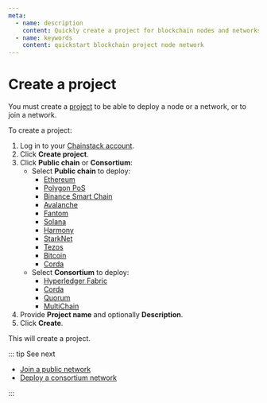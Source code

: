 ```yaml
---
meta:
  - name: description
    content: Quickly create a project for blockchain nodes and networks on the Chainstack managed blockchain services.
  - name: keywords
    content: quickstart blockchain project node network
---
```


# Create a project

You must create a [project](/glossary/project) to be able to deploy a node or a network, or to join a network.

To create a project:

1. Log in to your <a href="https://console.chainstack.com/" target="_blank">Chainstack account</a>.
1. Click **Create project**.
1. Click **Public chain** or **Consortium**:
   * Select **Public chain** to deploy:
     * [Ethereum](/blockchains/ethereum)
     * [Polygon PoS](/blockchains/polygon)
     * [Binance Smart Chain](/blockchains/bsc)
     * [Avalanche](/blockchains/avalanche)
     * [Fantom](/blockchains/fantom)
     * [Solana](/blockchains/solana)
     * [Harmony](/blockchains/harmony)
     * [StarkNet](/blockchains/starknet)
     * [Tezos](/blockchains/tezos)
     * [Bitcoin](/blockchains/bitcoin)
     * [Corda](/blockchains/corda)
   * Select **Consortium** to deploy:
     * [Hyperledger Fabric](/blockchains/fabric)
     * [Corda](/blockchains/corda)
     * [Quorum](/blockchains/quorum)
     * [MultiChain](/blockchains/multichain)
1. Provide **Project name** and optionally **Description**.
1. Click **Create**.

This will create a project.

::: tip See next

* [Join a public network](/platform/join-a-public-network)
* [Deploy a consortium network](/platform/deploy-a-consortium-network)

:::
